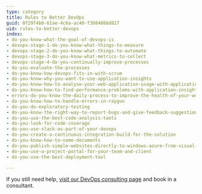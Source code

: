 ```yaml
---
type: category
title: Rules to Better DevOps
guid: 0f29f4b8-61ae-4c6a-ac40-f3084086d817
uid: rules-to-better-devops
index:
- do-you-know-what-the-goal-of-devops-is
- devops-stage-1-do-you-know-what-things-to-measure
- devops-stage-2-do-you-know-what-things-to-automate
- devops-stage-3-do-you-know-what-metrics-to-collect
- devops-stage-4-do-you-continually-improve-processes
- do-you-evaluate-the-processes
- do-you-know-how-devops-fits-in-with-scrum
- do-you-know-why-you-want-to-use-application-insights
- do-you-know-how-to-analyse-your-web-application-usage-with-application-insights
- do-you-know-how-to-find-performance-problems-with-application-insights
- errors-do-you-know-the-daily-process-to-improve-the-health-of-your-web-application
- do-you-know-how-to-handle-errors-in-raygun
- do-you-do-exploratory-testing
- do-you-know-the-right-way-to-report-bugs-and-give-feedback-suggestions
- do-you-use-the-best-code-analysis-tools
- do-you-look-for-code-coverage
- do-you-use-slack-as-part-of-your-devops
- do-you-create-a-continuous-integration-build-for-the-solution
- do-you-know-how-to-name-documents
- do-you-publish-simple-websites-directly-to-windows-azure-from-visual-studio-online
- do-you-use-a-project-portal-for-your-team-and-client
- do-you-use-the-best-deployment-tool

---
```

If you still need help, [visit our DevOps consulting page](https&#58;//www.ssw.com.au/ssw/Consulting/DevOps.aspx) and book in a consultant.

